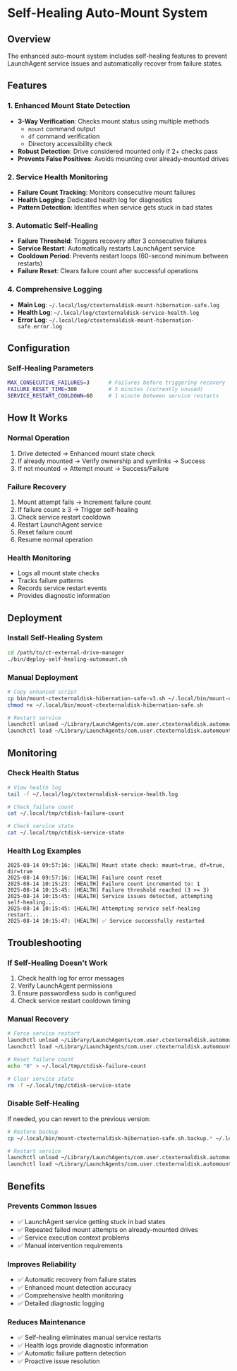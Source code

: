 # Self-Healing Auto-Mount System

## Overview

The enhanced auto-mount system includes self-healing features to prevent LaunchAgent service issues and automatically recover from failure states.

## Features

### 1. Enhanced Mount State Detection
- **3-Way Verification**: Checks mount status using multiple methods
  - `mount` command output
  - `df` command verification  
  - Directory accessibility check
- **Robust Detection**: Drive considered mounted only if 2+ checks pass
- **Prevents False Positives**: Avoids mounting over already-mounted drives

### 2. Service Health Monitoring
- **Failure Count Tracking**: Monitors consecutive mount failures
- **Health Logging**: Dedicated health log for diagnostics
- **Pattern Detection**: Identifies when service gets stuck in bad states

### 3. Automatic Self-Healing
- **Failure Threshold**: Triggers recovery after 3 consecutive failures
- **Service Restart**: Automatically restarts LaunchAgent service
- **Cooldown Period**: Prevents restart loops (60-second minimum between restarts)
- **Failure Reset**: Clears failure count after successful operations

### 4. Comprehensive Logging
- **Main Log**: `~/.local/log/ctexternaldisk-mount-hibernation-safe.log`
- **Health Log**: `~/.local/log/ctexternaldisk-service-health.log`
- **Error Log**: `~/.local/log/ctexternaldisk-mount-hibernation-safe.error.log`

## Configuration

### Self-Healing Parameters
```bash
MAX_CONSECUTIVE_FAILURES=3      # Failures before triggering recovery
FAILURE_RESET_TIME=300          # 5 minutes (currently unused)
SERVICE_RESTART_COOLDOWN=60     # 1 minute between service restarts
```

## How It Works

### Normal Operation
1. Drive detected → Enhanced mount state check
2. If already mounted → Verify ownership and symlinks → Success
3. If not mounted → Attempt mount → Success/Failure

### Failure Recovery
1. Mount attempt fails → Increment failure count
2. If failure count ≥ 3 → Trigger self-healing
3. Check service restart cooldown
4. Restart LaunchAgent service
5. Reset failure count
6. Resume normal operation

### Health Monitoring
- Logs all mount state checks
- Tracks failure patterns
- Records service restart events
- Provides diagnostic information

## Deployment

### Install Self-Healing System
```bash
cd /path/to/ct-external-drive-manager
./bin/deploy-self-healing-automount.sh
```

### Manual Deployment
```bash
# Copy enhanced script
cp bin/mount-ctexternaldisk-hibernation-safe-v3.sh ~/.local/bin/mount-ctexternaldisk-hibernation-safe.sh
chmod +x ~/.local/bin/mount-ctexternaldisk-hibernation-safe.sh

# Restart service
launchctl unload ~/Library/LaunchAgents/com.user.ctexternaldisk.automount.plist
launchctl load ~/Library/LaunchAgents/com.user.ctexternaldisk.automount.plist
```

## Monitoring

### Check Health Status
```bash
# View health log
tail -f ~/.local/log/ctexternaldisk-service-health.log

# Check failure count
cat ~/.local/tmp/ctdisk-failure-count

# Check service state
cat ~/.local/tmp/ctdisk-service-state
```

### Health Log Examples
```
2025-08-14 09:57:16: [HEALTH] Mount state check: mount=true, df=true, dir=true
2025-08-14 09:57:16: [HEALTH] Failure count reset
2025-08-14 10:15:23: [HEALTH] Failure count incremented to: 1
2025-08-14 10:15:45: [HEALTH] Failure threshold reached (3 >= 3)
2025-08-14 10:15:45: [HEALTH] Service issues detected, attempting self-healing...
2025-08-14 10:15:45: [HEALTH] Attempting service self-healing restart...
2025-08-14 10:15:47: [HEALTH] ✅ Service successfully restarted
```

## Troubleshooting

### If Self-Healing Doesn't Work
1. Check health log for error messages
2. Verify LaunchAgent permissions
3. Ensure passwordless sudo is configured
4. Check service restart cooldown timing

### Manual Recovery
```bash
# Force service restart
launchctl unload ~/Library/LaunchAgents/com.user.ctexternaldisk.automount.plist
launchctl load ~/Library/LaunchAgents/com.user.ctexternaldisk.automount.plist

# Reset failure count
echo "0" > ~/.local/tmp/ctdisk-failure-count

# Clear service state
rm -f ~/.local/tmp/ctdisk-service-state
```

### Disable Self-Healing
If needed, you can revert to the previous version:
```bash
# Restore backup
cp ~/.local/bin/mount-ctexternaldisk-hibernation-safe.sh.backup.* ~/.local/bin/mount-ctexternaldisk-hibernation-safe.sh

# Restart service
launchctl unload ~/Library/LaunchAgents/com.user.ctexternaldisk.automount.plist
launchctl load ~/Library/LaunchAgents/com.user.ctexternaldisk.automount.plist
```

## Benefits

### Prevents Common Issues
- ✅ LaunchAgent service getting stuck in bad states
- ✅ Repeated failed mount attempts on already-mounted drives
- ✅ Service execution context problems
- ✅ Manual intervention requirements

### Improves Reliability
- ✅ Automatic recovery from failure states
- ✅ Enhanced mount detection accuracy
- ✅ Comprehensive health monitoring
- ✅ Detailed diagnostic logging

### Reduces Maintenance
- ✅ Self-healing eliminates manual service restarts
- ✅ Health logs provide diagnostic information
- ✅ Automatic failure pattern detection
- ✅ Proactive issue resolution
